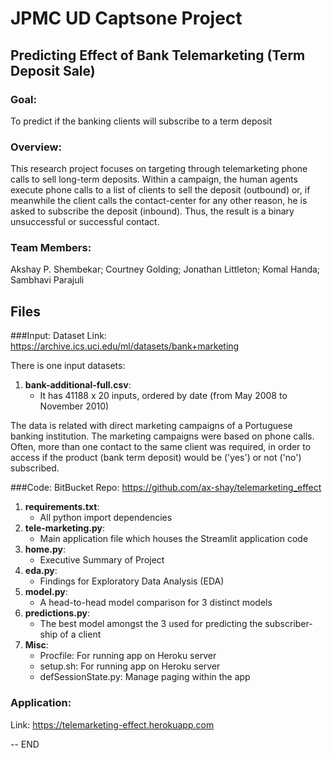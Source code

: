 # JPMC UD Captsone Project
## Predicting Effect of Bank Telemarketing (Term Deposit Sale)
### Goal: 
To predict if the banking clients will subscribe to a term deposit
### Overview:
This research project focuses on targeting through telemarketing phone calls to sell long-term deposits. Within a campaign, the human agents execute phone calls to a list of clients to sell the deposit (outbound) or, if meanwhile the client calls the contact-center for any other reason, he is asked to subscribe the deposit (inbound). Thus, the result is a binary unsuccessful or successful contact.<br>
### Team Members:
Akshay P. Shembekar; Courtney Golding; Jonathan Littleton; Komal Handa; Sambhavi Parajuli


## Files

###Input:
Dataset Link: https://archive.ics.uci.edu/ml/datasets/bank+marketing

There is one input datasets:
1) **bank-additional-full.csv**:  
   - It has 41188 x 20 inputs, ordered by date (from May 2008 to November 2010)

The data is related with direct marketing campaigns of a Portuguese banking institution. The marketing campaigns were based on phone calls. Often, more than one contact to the same client was required, in order to access if the product (bank term deposit) would be ('yes') or not ('no') subscribed.

###Code:
BitBucket Repo: https://github.com/ax-shay/telemarketing_effect

1) **requirements.txt**:
    - All python import dependencies
2) **tele-marketing.py**:
    - Main application file which houses the Streamlit application code
3) **home.py**:
    - Executive Summary of Project
4) **eda.py**:
    - Findings for Exploratory Data Analysis (EDA)
5) **model.py**:
    - A head-to-head model comparison for 3 distinct models
6) **predictions.py**:
    - The best model amongst the 3 used for predicting the subscriber-ship of a client
7) **Misc**:
    - Procfile: For running app on Heroku server
    - setup.sh: For running app on Heroku server
    - defSessionState.py: Manage paging within the app

### Application:
Link: https://telemarketing-effect.herokuapp.com

-- END
